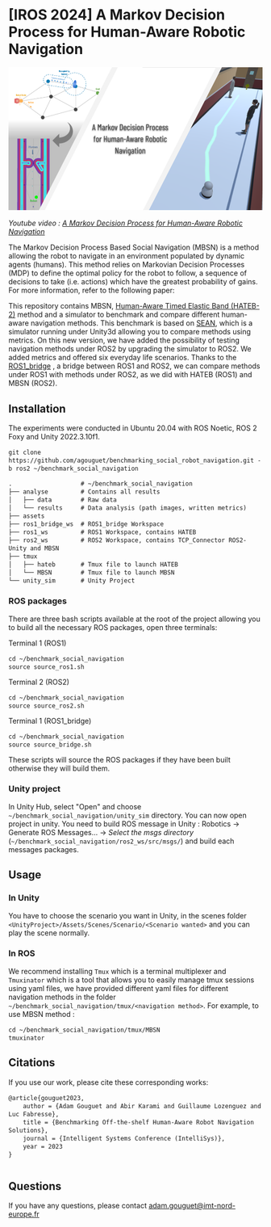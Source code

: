 # [IROS 2024] A Markov Decision Process for Human-Aware Robotic Navigation

<p align="center">
    <img src="./assets/illustration.png">
</p>

*Youtube video : [A Markov Decision Process for Human-Aware Robotic Navigation]()*

The Markov Decision Process Based Social Navigation (MBSN) is a method allowing the robot to navigate in an environment populated by dynamic agents (humans).
This method relies on Markovian Decision Processes (MDP) to define the optimal policy for the robot to follow, a sequence of decisions to take (i.e. actions) which have the greatest probability of gains. For more information, refer to the following paper:

This repository contains MBSN, [Human-Aware Timed Elastic Band (HATEB-2)](https://github.com/sphanit/cohan_planner_multi) method and a simulator to benchmark and compare different human-aware navigation methods.
This benchmark is based on [SEAN](https://sean.interactive-machines.com), which is a simulator running under Unity3d allowing you to compare methods using metrics.
On this new version, we have added the possibility of testing navigation methods under ROS2 by upgrading the simulator to ROS2. We added metrics and offered six everyday life scenarios.
Thanks to the [ROS1_bridge](https://github.com/ros2/ros1_bridge) , a bridge between ROS1 and ROS2, we can compare methods under ROS1 with methods under ROS2, as we did with HATEB (ROS1) and MBSN (ROS2).


## Installation

The experiments were conducted in Ubuntu 20.04 with ROS Noetic, ROS 2 Foxy and Unity 2022.3.10f1.

```console
git clone https://github.com/agouguet/benchmarking_social_robot_navigation.git -b ros2 ~/benchmark_social_navigation
```


```
.                   # ~/benchmark_social_navigation
├── analyse         # Contains all results
│   ├── data        # Raw data
│   └── results     # Data analysis (path images, written metrics)
├── assets
├── ros1_bridge_ws  # ROS1_bridge Workspace
├── ros1_ws         # ROS1 Workspace, contains HATEB
├── ros2_ws         # ROS2 Workspace, contains TCP_Connector ROS2-Unity and MBSN
├── tmux            
│   ├── hateb       # Tmux file to launch HATEB
│   └── MBSN        # Tmux file to launch MBSN
└── unity_sim       # Unity Project

```


### ROS packages

There are three bash scripts available at the root of the project allowing you to build all the necessary ROS packages, open three terminals:

Terminal 1 (ROS1)
```
cd ~/benchmark_social_navigation
source source_ros1.sh
```

Terminal 2 (ROS2)
```
cd ~/benchmark_social_navigation
source source_ros2.sh
```

Terminal 1 (ROS1_bridge)
```
cd ~/benchmark_social_navigation
source source_bridge.sh
```

These scripts will source the ROS packages if they have been built otherwise they will build them.


### Unity project

In Unity Hub, select "Open" and choose ```~/benchmark_social_navigation/unity_sim``` directory. You can now open project in unity. You need to build ROS message in Unity : Robotics -> Generate ROS Messages... -> *Select the msgs directory* (```~/benchmark_social_navigation/ros2_ws/src/msgs/```) and build each messages packages.

## Usage

### In Unity

You have to choose the scenario you want in Unity, in the scenes folder  ```<UnityProject>/Assets/Scenes/Scenario/<Scenario wanted>``` and you can play the scene normally.

### In ROS

We recommend installing ```Tmux``` which is a terminal multiplexer and ```Tmuxinator``` which is a tool that allows you to easily manage tmux sessions using yaml files, we have provided different yaml files for different navigation methods in the folder ```~/benchmark_social_navigation/tmux/<navigation method>```. For example, to use MBSN method :

```
cd ~/benchmark_social_navigation/tmux/MBSN
tmuxinator
```



## Citations

If you use our work, please cite these corresponding works:

```
@article{gouguet2023,
    author = {Adam Gouguet and Abir Karami and Guillaume Lozenguez and Luc Fabresse},
    title = {Benchmarking Off-the-shelf Human-Aware Robot Navigation Solutions},
    journal = {Intelligent Systems Conference (IntelliSys)},
    year = 2023
}
```

```

```

## Questions

If you have any questions, please contact adam.gouguet@imt-nord-europe.fr